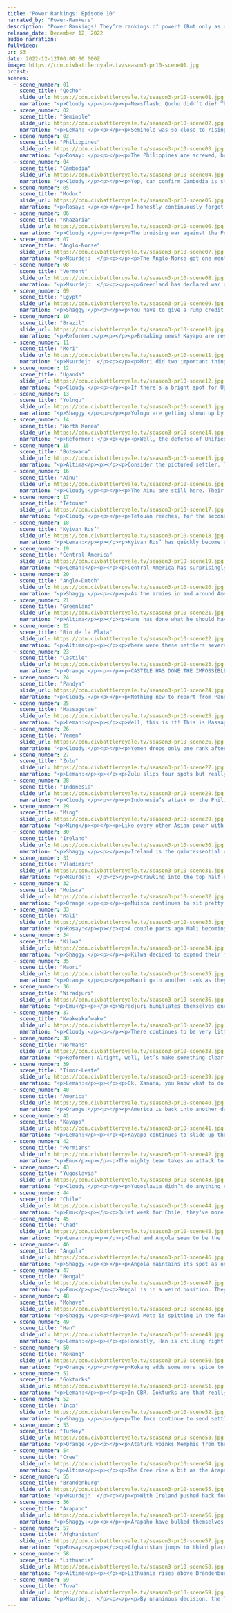 ```yaml
---
title: "Power Rankings: Episode 10"
narrated_by: "Power-Rankers"
description: "Power Rankings! They’re rankings of power! (But only as of the instant of the end of the previous episode, as these are not meant to be future predictions!) Power Rankings!"
release_date: December 12, 2022
audio_narration:
fullvideo:
pr: S3
date: 2022-12-12T00:00:00.000Z
image: https://cdn.civbattleroyale.tv/season3-pr10-scene01.jpg
prcast:
scenes:
  - scene_number: 01
    scene_title: "Qocho"
    slide_url: https://cdn.civbattleroyale.tv/season3-pr10-scene01.jpg
    narration: "<p>Cloudy:</p><p></p><p>Newsflash: Qocho didn’t die! Their peace treaty with Tuva means they’re no longer at war with any immediate neighbors, but that wasn’t enough for us to move them out of last place, because they’re still soooo fucked lmao</p>"
  - scene_number: 02
    scene_title: "Seminole"
    slide_url: https://cdn.civbattleroyale.tv/season3-pr10-scene02.jpg
    narration: "<p>Leman: </p><p></p><p>Seminole was so close to rising above Philippines as the latter nosedived, but alas, that didn’t happen.</p>"
  - scene_number: 03
    scene_title: "Philippines"
    slide_url: https://cdn.civbattleroyale.tv/season3-pr10-scene03.jpg
    narration: "<p>Rosay: </p><p></p><p>The Philippines are screwed, but how screwed are they? This is the question that plagues the power rankers and we are actually pretty split on this. One side is arguing that the Philippines are going to likely be eliminated next part or that they’re the most vulnerable to elimination. On the other hand, the other half of the power rankers are taking a more moderate approach of saying the Philippines will not die due to ai not knowing naval warfare or just a last of trust in Kokang. As for me, while I do think Kokang’s AI is competent enough, naval AI early game is god awful and they might honestly just have too hard of a time landing. Of course if Timor Leste gets involved it’s probably curtains but that’s still an if.</p>"
  - scene_number: 04
    scene_title: "Cambodia"
    slide_url: https://cdn.civbattleroyale.tv/season3-pr10-scene04.jpg
    narration: "<p>Cloudy:</p><p></p><p>Yep, can confirm Cambodia is still here. Nice.</p>"
  - scene_number: 05
    scene_title: "Modoc"
    slide_url: https://cdn.civbattleroyale.tv/season3-pr10-scene05.jpg
    narration: "<p>Rosay: </p><p></p><p>I honestly continuously forget this civ exists every time I do my rankings, so that should tell you how much I care about these guys. They do technically have one of the highest production per city scores going for them in their singular city so that's kinda cool I guess.</p>"
  - scene_number: 06
    scene_title: "Khazaria"
    slide_url: https://cdn.civbattleroyale.tv/season3-pr10-scene06.jpg
    narration: "<p>Cloudy:</p><p></p><p>The bruising war against the Permians has finally ended, leaving what’s left of Khazaria to sit back and lick its wounds. Now it’s only a matter of time before someone finishes them off—the only real question is who.</p>"
  - scene_number: 07
    scene_title: "Anglo-Norse"
    slide_url: https://cdn.civbattleroyale.tv/season3-pr10-scene07.jpg
    narration: "<p>Msurdej:  </p><p></p><p>The Anglo-Norse got one mention this part, where we, if you squint in the top left corner of one slide, you can jussssssst make out an Anglo-Norse settler being city blocked by Vladimir. That’s how relevant they are.</p>"
  - scene_number: 08
    scene_title: "Vermont"
    slide_url: https://cdn.civbattleroyale.tv/season3-pr10-scene08.jpg
    narration: "<p>Msurdej:  </p><p></p><p>Greenland has declared war on Vermont, but surprisingly, Ethan Allen is holding his own. The first wave of Greenland troops has failed to take Windsor, and Holsteinsborg is now under attack by Vermont. In Burlington, Mayor Bernie Sanders has recruited Tang Taizong to help defend the city in case of an attack. Will it be enough to get Vermont out of the bottom 10? Probably not!</p>"
  - scene_number: 09
    scene_title: "Egypt"
    slide_url: https://cdn.civbattleroyale.tv/season3-pr10-scene09.jpg
    narration: "<p>Shaggy:</p><p></p><p>You have to give a rump credit for still trying their luck with throwing out new settlers. Ignoring, of course, the 3 other enemy settlers that could take any potential land left for Egypt. It’s do or die in their battle against irrelevancy, and they’re already down a few on irrelevancy.</p>"
  - scene_number: 10
    scene_title: "Brazil"
    slide_url: https://cdn.civbattleroyale.tv/season3-pr10-scene10.jpg
    narration: "<p>Reformer:</p><p></p><p>Breaking news! Kayapo are researching Education. Brazil sits in the corner awaiting execution. More at 11. </p>"
  - scene_number: 11
    scene_title: "Mori"
    slide_url: https://cdn.civbattleroyale.tv/season3-pr10-scene11.jpg
    narration: "<p>Msurdej:  </p><p></p><p>Mori did two important things this episode. First they made a third city. Second, they went back to war with North Korea. While their former city of Tajihi-Sarugake is damaged, it seems likely it will remain in North Korean hands. Sorry Mori</p>"
  - scene_number: 12
    scene_title: "Uganda"
    slide_url: https://cdn.civbattleroyale.tv/season3-pr10-scene12.jpg
    narration: "<p>Cloudy:</p><p></p><p>If there’s a bright spot for Uganda, it’s that they’re flipping Mbarara back and forth with Kilwa, and maybe if they time the peace treaty correctly they could keep it. But that’s really all they’ve got. There’s no room left for them to settle any more cities, and their only option now is to fortify their mountain core and hope nobody ever researches artillery. </p>"
  - scene_number: 13
    scene_title: "Yolngu"
    slide_url: https://cdn.civbattleroyale.tv/season3-pr10-scene13.jpg
    narration: "<p>Shaggy:</p><p></p><p>Yolngu are getting shown up by Timor-Leste being the better naval rival and Maori settling in interesting places on the Australian continent. Ho hum.</p>"
  - scene_number: 14
    scene_title: "North Korea"
    slide_url: https://cdn.civbattleroyale.tv/season3-pr10-scene14.jpg
    narration: "<p>Reformer: </p><p></p><p>Well, the defense of Unified Korea has been a success…for now. Ainu, Göktürks, Mori, Ming, none have been able to breach her walls. Still, these trials and tribulations are not over. A line of Ainu units cover the northern borders, Mori units funnel onto the peninsula one by one, and the Ming navy had managed to take Chongjin to half health by turn 136 when we last saw the peninsula. Now, as long as Kim realizes that the stooges to his north and east are mere distractions, he has a good chance to keep his dear peninsula united. But it will be easy to slip up with all this pressure. But hey…under pressure is where diamonds are formed!</p>"
  - scene_number: 15
    scene_title: "Botswana"
    slide_url: https://cdn.civbattleroyale.tv/season3-pr10-scene15.jpg
    narration: "<p>Altima</p><p></p><p>Consider the pictured settler. They are a metaphor. They are also a literal settler, but they are a metaphor as well. They did not move at all this part. Their homeland suffers for a lack of settled cities, and yet here they stand, doing nothing, settling nothing, while around them their neighbors continue to bulk up. They cannot settle on the mainland as is, but even an island would at least give Botswana the hope of an insurance policy when death comes for their core. Still, the settler stands still as the world moves around him.</p>"
  - scene_number: 16
    scene_title: "Ainu"
    slide_url: https://cdn.civbattleroyale.tv/season3-pr10-scene16.jpg
    narration: "<p>Cloudy:</p><p></p><p>The Ainu are still here. Their attack on North Korea failed, but we didn’t really expect much, did we? And in other exciting Ainu news... oh wait, that’s the end of my script. Cut?</p>"
  - scene_number: 17
    scene_title: "Tetouan"
    slide_url: https://cdn.civbattleroyale.tv/season3-pr10-scene17.jpg
    narration: "<p>Cloudy:</p><p></p><p>Tetouan reaches, for the second time, its all-time high of 43rd place,probably because they’re consolidating their recapture of Fes without facing any new war declarations. Tetouan are weak, to be sure, but at least they aren’t in imminent danger—and their biggest threats, the Normans, are starting to slip.</p>"
  - scene_number: 18
    scene_title: "Kyivan Rus’"
    slide_url: https://cdn.civbattleroyale.tv/season3-pr10-scene18.jpg
    narration: "<p>Leman:</p><p></p><p>Kyivan Rus’ has quickly become one of those three city nerds that's not quite bad enough for me to have a lot to talk about, but nowhere near good enough for me to want to analyze it in any way? Honestly, I feel like the most interesting thing about Kyiv now is who’s gonna take them over? Lithuania probably, given how much of a beast Lithuania is, but Vladimir would be fun too. Maybe even Turkey? We’ll see!</p>"
  - scene_number: 19
    scene_title: "Central America"
    slide_url: https://cdn.civbattleroyale.tv/season3-pr10-scene19.jpg
    narration: "<p>Leman:</p><p></p><p>Central America has surprisingly good science for a civ that is otherwise completely useless. They continue their slow slide down the rankings as three cities looks sillier and sillier.</p>"
  - scene_number: 20
    scene_title: "Anglo-Dutch"
    slide_url: https://cdn.civbattleroyale.tv/season3-pr10-scene20.jpg
    narration: "<p>Shaggy:</p><p></p><p>As the armies in and around Amsterdam and Skopje stare each other down across the river between them, William still clings to relevancy and intact borders. Despite their enemies’ best efforts, there haven’t been any major losses on the part of the Anglo-Dutch while they fight for their slice of Europe. Not that they have much chance of going beyond their existing borders, nor do they seem to have the inclination. The settling of Oviedo by Castile has boxed out the last remaining part of France for the Anglo-Dutch to settle. Better hope these 4 cities are enough to snipe a couple away from some neighbors because there don’t seem to be any remaining easy ways to get another.</p>"
  - scene_number: 21
    scene_title: "Greenland"
    slide_url: https://cdn.civbattleroyale.tv/season3-pr10-scene21.jpg
    narration: "<p>Altima</p><p></p><p>Hans has done what he should have done a while ago and declared war upon Vermont to try and take the Icelandic clay he should have settled eons ago. Anyway, between some statistical noise and them just kinda butchering it thus far, he slips four ranks despite doing The Correct Thing. So it goes.</p>"
  - scene_number: 22
    scene_title: "Rio de la Plata"
    slide_url: https://cdn.civbattleroyale.tv/season3-pr10-scene22.jpg
    narration: "<p>Altima</p><p></p><p>Where were these settlers several parts ago, Rio? Were you just too busy flailing ineffectually against Brazil to realize that everyone else was claiming territory until now? Well guess what, all that gets you is bad one-tile island cities whose biggest value is moderately trolling Chile by blocking off navigation. Congratulations.</p>"
  - scene_number: 23
    scene_title: "Castile"
    slide_url: https://cdn.civbattleroyale.tv/season3-pr10-scene23.jpg
    narration: "<p>Orange:</p><p></p><p>CASTILE HAS DONE THE IMPOSSIBLE, THEY ARE NOW ON THE MAP! This is the biggest thing that has happened to them this game, Vihreaa has finally brought them back from the void. Oh and they settled in Brittany I guess.</p>"
  - scene_number: 24
    scene_title: "Pandya"
    slide_url: https://cdn.civbattleroyale.tv/season3-pr10-scene24.jpg
    narration: "<p>Cloudy:</p><p></p><p>Nothing new to report from Pandya... they’re still trapped in Southern India, their neighbors are still Bengal and Afghanistan, and they’re still long-term fucked, even if they’re unlikely to go out particularly soon.</p>"
  - scene_number: 25
    scene_title: "Massagetae"
    slide_url: https://cdn.civbattleroyale.tv/season3-pr10-scene25.jpg
    narration: "<p>Leman:</p><p></p><p>Well, this is it! This is Massagetae’s chance to really turn this game around! After grabbing Asir from Yemen, Massagetae declares war on the former number one, Permians. Permians’ army is fully depleted, and they are currently dealing with last part’s (and maybe this part’s, no spoilers) number one, Tuva. This was the best time for Tomyrus to seek revenge and hopefully retake Oxus and maybe one or two more cities. Izhikar is already flipping!</p><p> </p><p>However.</p><p> </p><p>Massagetae might just not have the muscle to do what needs to be done. Permians’ army is small and overstretched, but, somehow, it's still larger than Massagetae’s. In fact, Permians’ eclipse Massagetae in every relevant stat, production, population, army size, and techs. Tomyrus is going to need to make this short and sweet, snipe Izikir, snipe, Oxus, and sue for peace. before Permians peace out with Tuva (or even worse, Afghanistan declares war. Like Permians, Massagetae seem to be the target of a coalition). If Permians get to fight Massagetae 1v1 right now, they would absolutely annihilate. However, right now, it’s not a 1v1 so absolutely doable. Tomyrus is absolutely balancing on a knife’s edge. This could go very right, or very wrong.</p>"
  - scene_number: 26
    scene_title: "Yemen"
    slide_url: https://cdn.civbattleroyale.tv/season3-pr10-scene26.jpg
    narration: "<p>Cloudy:</p><p></p><p>Yemen drops only one rank after losing their Caspian sea exclave to the Massagetae, which is probably because we never really thought they’d keep that city in the long run anyway. It’s a blow, to be sure, but in other stats Yemen is still doing alright, especially science, so we think they’ll stick around for a long time yet.</p>"
  - scene_number: 27
    scene_title: "Zulu"
    slide_url: https://cdn.civbattleroyale.tv/season3-pr10-scene27.jpg
    narration: "<p>Leman:</p><p></p><p>Zulu slips four spots but really, things are about the same as they were last time. Personally, I dropped five or so Zulu because I noticed their stats kinda suck? Like their military, city count, population, effective science, and production are all like, half of the top tiers. At least there’s a few more settling spots and a shot at redemption for Zulu.</p>"
  - scene_number: 28
    scene_title: "Indonesia"
    slide_url: https://cdn.civbattleroyale.tv/season3-pr10-scene28.jpg
    narration: "<p>Cloudy:</p><p></p><p>Indonesia’s attack on the Philippines is a good idea, but the signs suggest Kokang will get to the spoils first, so we don’t have a reason to raise Indonesia’s rank just yet. They did settle Borneo though, which is at least a step in the right direction.</p>"
  - scene_number: 29
    scene_title: "Ming"
    slide_url: https://cdn.civbattleroyale.tv/season3-pr10-scene29.jpg
    narration: "<p>Ming</p><p></p><p>Like every other Asian power with the coasts to try it, Ming has sent a fleet of triremes to die on the shores of Chongjin in a vain effort to break out of their box. They’d probably find better luck with their island settling or building up the Guangzhou colony, but hey, can’t blame them for trying I suppose.</p>"
  - scene_number: 30
    scene_title: "Ireland"
    slide_url: https://cdn.civbattleroyale.tv/season3-pr10-scene30.jpg
    narration: "<p>Shaggy:</p><p></p><p>Ireland is the quintessential rank 30 civ. Nobody is going to come kill them anytime soon, but they are proving time and time again that they can’t really go anywhere other than the British Isles. They’ll need to get better at fighting naval wars good if they want to take anything off of Brandenburg.</p>"
  - scene_number: 31
    scene_title: "Vladimir:"
    slide_url: https://cdn.civbattleroyale.tv/season3-pr10-scene31.jpg
    narration: "<p>Msurdej:  </p><p></p><p>Crawling into the top half of civs for the first time since Part 0, it’s Validimir! Ol’ Vsevolod is getting this bump due to having one of their main rivals, the Permains, get curb stomped by the Tuva. This can make a window of opportunity for Vsevolod to take some clay off the western permian cities. It’s a stretch, and risky, but if Vladimir wants to stay in the game, he’s gotta take risks.</p>"
  - scene_number: 32
    scene_title: "Muisca"
    slide_url: https://cdn.civbattleroyale.tv/season3-pr10-scene32.jpg
    narration: "<p>Orange:</p><p></p><p>Muisca continues to sit pretty while not doing much else. Inca is growing stronger in the south but Nemequene still has some places left to go. Namely, the Muisca need to attack Central America, America, or Kayapo (before they get too strong). If they fail to do that, they are just going to be stuck. This stagnant behavior isn’t good for them, so Muisca fans should be glad other civs are still doing worse otherwise our Colombian comrades would be much lower.</p>"
  - scene_number: 33
    scene_title: "Mali"
    slide_url: https://cdn.civbattleroyale.tv/season3-pr10-scene33.jpg
    narration: "<p>Rosay:</p><p></p><p>A couple parts ago Mali becoming an African powerhouse seemed likely albeit going at a slug's pace. Now they sit in 4th place out of probably the 2nd weakest continent in the game (first is Oceania) and are being threatened by Angola, Chad, debatably the Normans, and somehow Yugoslavia. The ONLY reason that Mali manages to consistently break the top 30 is because they were gifted a massive amount of expansion room at the start where it was impossible to not have a decent start up, but after that there has been NOTHING, not even a failed attack on Tetouan. Sometimes I think I'm too harsh on certain civs for appearing “lazy” but there's really no excuse here, Mali just blew it hard and I hope that somehow their one war with Brandenburg results in the backdoor naval invasion of the century, because at least Mali will have provided something to consider entertainment.</p>"
  - scene_number: 34
    scene_title: "Kilwa"
    slide_url: https://cdn.civbattleroyale.tv/season3-pr10-scene34.jpg
    narration: "<p>Shaggy:</p><p></p><p>Kilwa decided to expand their fitness regimen and took a class on flipping this week. Mbarara ended the part in Ugandan hands, but there is enough Kilwa military to continue the flips. They drop a rank in the shuffle but are maintaining well.</p>"
  - scene_number: 35
    scene_title: "Maori"
    slide_url: https://cdn.civbattleroyale.tv/season3-pr10-scene35.jpg
    narration: "<p>Orange:</p><p></p><p>Maori gain another rank as they slowly grow. The bankruptcy earlier had really hurt them but with more cities to go, time to grow, no threats, and some very weak Australian civs, it seems this Mk might just finally be the Maori time to shine. Hopefully they can keep it up and be the ones to unite the big island. </p>"
  - scene_number: 36
    scene_title: "Wiradjuri"
    slide_url: https://cdn.civbattleroyale.tv/season3-pr10-scene36.jpg
    narration: "<p>Emu</p><p></p><p>Wiradjuri humiliates themselves once again by declaring a war on the far smaller Yolngu and completely failing to get anywhere. Add that to increasing Maori presence on the continent, and the former masters of Australia look more and more like their title is being pulled out from under them. Let me rephrase that: they're throwing away that title just as fast as they physically can. This is 100% their fault. It takes a special kind of incompetence to bungle an Eastern Australia start when your western neighbors refuse to build even a single settler. Jesus, Windradyne, either get it together or leave the continent to someone who will.</p>"
  - scene_number: 37
    scene_title: "Kwakwaka’wakw"
    slide_url: https://cdn.civbattleroyale.tv/season3-pr10-scene37.jpg
    narration: "<p>Cloudy:</p><p></p><p>There continues to be very little to report from the quiet northwestern corner of North America, so unless something happens, expect the Kwaks to just keep floating around this part of the rankings. The only real news is probably the Gokturks settling on an island in the Bering Strait—so will Willie Seaweed assert dominance and punish this transgression? In all honesty—probably not.</p>"
  - scene_number: 38
    scene_title: "Normans"
    slide_url: https://cdn.civbattleroyale.tv/season3-pr10-scene38.jpg
    narration: "<p>Reformer: Alright, well, let’s make something clear here, it was NOT a quiet part for the Normans, despite what was a rather small amount of appearances therein. The war with Turkey continued to rage, while the war with Mali on the Normans’ other flank finally ended. Memphis ended the part in Turkey’s hands, but psh, it’s not that great of a city, it was basically just a participation trophy. Stats-wise they’re still pretty potent at 16th on the sheet, and that’s with a low military score dragging them down, so you know Guiscard is managing his economy just fine. But long-term prospects look a bit rough. Tetouan is the only viable target, still, and galleasses are still a ways away…I’m starting to feel a bit pessimistic, but there is time. </p>"
  - scene_number: 39
    scene_title: "Timor-Leste"
    slide_url: https://cdn.civbattleroyale.tv/season3-pr10-scene39.jpg
    narration: "<p>Leman:</p><p></p><p>Ok, Xanana, you know what to do. Declare war on Philippines and snipe both those cities. Get that elimination. I believe in you. Your stats are really good, but you’re starting to really lag in city count. You have the perfect opportunity to rectify that. Don’t let Indonesia or Kokang grab those cities, they’re not cool, they don’t deserve it. </p>"
  - scene_number: 40
    scene_title: "America"
    slide_url: https://cdn.civbattleroyale.tv/season3-pr10-scene40.jpg
    narration: "<p>Orange:</p><p></p><p>America is back into another dark age, their second one. I don’t know what the heck FDR is doing, but it clearly isn’t winning. America has some very nice stats, and yet they still feel like they are just bad. And the game agrees with me on their bad vibes given that it keeps sending them into dark ages. Dark ages make their cities grow slower, combined with their unhappiness basically means they aren’t going to be getting more pop anytime soon, quite the boon for an empire that really needs to keep on growing. At least for now the Appalachians still block Arapaho from busting down their doors too quickly. </p>"
  - scene_number: 41
    scene_title: "Kayapo"
    slide_url: https://cdn.civbattleroyale.tv/season3-pr10-scene41.jpg
    narration: "<p>Leman:</p><p></p><p>Kayapo continues to slide up the rankings as their production and military continues to climb. Kayapo is now top tier in production per city while still retaining their insane culture, population and science lead. They’re beelining Education as well, the tech that unlocks Universities, so expect that massive science lead to grow even further, and their rank to rise even higher.</p>"
  - scene_number: 42
    scene_title: "Permians"
    slide_url: https://cdn.civbattleroyale.tv/season3-pr10-scene42.jpg
    narration: "<p>Emu</p><p></p><p>The mighty bear takes an attack to their core by the current #1, kicking off the second major power drop of this game. It's a little early to start writing a eulogy, but it seems like the Permians just overextended themselves and are paying for it hard. They're not out of the running just yet, but they're fully at Tuva's mercy right now. They've even lost the city count crown to Arapaho. Barring a slick peace deal, Azykay looks destined to live out the rest of his days as a regional power, recounting the good old days and hoping ol' Donny doesn't come back to finish what he started. The king is dead, long live the king.</p>"
  - scene_number: 43
    scene_title: "Yugoslavia"
    slide_url: https://cdn.civbattleroyale.tv/season3-pr10-scene43.jpg
    narration: "<p>Cloudy:</p><p></p><p>Yugoslavia didn’t do anything noteworthy this episode, so there’s not really anything new to report here. However, I do think their power relative to the Normans is growing, and that could present future opportunities to break out of the box they’ve found themselves in, so stay tuned.</p>"
  - scene_number: 44
    scene_title: "Chile"
    slide_url: https://cdn.civbattleroyale.tv/season3-pr10-scene44.jpg
    narration: "<p>Emu</p><p></p><p>Quiet week for Chile, they've more or less run out of land for their little settling spree. They're a very normal piece of a very strange South America, being the undisputed masters of the south and not much else. They're the real dark horse of the region, what with everyone's focus being up north on the Kayapo-Inca-Muisca triangle. They have good stats, an absolutely massive army, and a great position. So, why are they overlooked? The answer is plain and simple: inactivity. They just haven't declared a single relevant war yet. But if they were to find themselves in one anyway, it'd be highly beneficial to them. So, is Allende going to snooze his way to defeat, or will the world learn to fear the anger of a patient man? Only Lacs knows.</p>"
  - scene_number: 45
    scene_title: "Chad"
    slide_url: https://cdn.civbattleroyale.tv/season3-pr10-scene45.jpg
    narration: "<p>Leman:</p><p></p><p>Chad and Angola seem to be the favorites in Africa right now, but don’t really compare well with the top dogs from the other continents. Their stats just don’t line up with other continental leaders like Brandenburg or Inca. That being said, Chad had a strong, if not standout part. They peaced out with Uganda and settled an eighth city. Room the neighborhood for more seems to be running out but there are a half dozen Angolan, Egyptian, and Yugoslav cities in the area Chad can easily snap up.</p>"
  - scene_number: 46
    scene_title: "Angola"
    slide_url: https://cdn.civbattleroyale.tv/season3-pr10-scene46.jpg
    narration: "<p>Shaggy:</p><p></p><p>Angola maintains its spot as one of the best hopes coming out of Africa. Their scattershot approach to settling the Sahara seems to be paying dividends as those cities make Mali’s work of expanding peacefully that much more difficult. With a strong core and a plethora of target options to take advantage of should they feel the need to flex their muscle, Angola is chugging along.</p>"
  - scene_number: 47
    scene_title: "Bengal"
    slide_url: https://cdn.civbattleroyale.tv/season3-pr10-scene47.jpg
    narration: "<p>Emu</p><p></p><p>Bengal is in a weird position. They're right between Afghanistan, who is moderately stronger than them, and Kokang, who is comparable. Being in the middle of a hard KOK and a graveyard of empires, their only real conquest opportunity is down in Pandya. This isn't nothing, and they can certainly pull it off at their current level of power, but it doesn't really inspire much confidence in their making it beyond the subcontinent. Anywhere else, these guys would be top 10, easy. It's just hard to justify when they need to defeat someone else just as strong to make anything of their current advantages.</p>"
  - scene_number: 48
    scene_title: "Mohave"
    slide_url: https://cdn.civbattleroyale.tv/season3-pr10-scene48.jpg
    narration: "<p>Shaggy:</p><p></p><p>Avi Mota is spitting in the face of cartographers across the cylinder, and I am here for it! The first civ that can truly call itself a globetrotter (Comanche settler =/= Comanche city), Mohave is growing on me as one of the wildcard contenders. If they can consolidate their borders at home and remain untouched by Arapaho trying to stall them out, they’ll have the makings of a top 10 civ soon enough.</p>"
  - scene_number: 49
    scene_title: "Han"
    slide_url: https://cdn.civbattleroyale.tv/season3-pr10-scene49.jpg
    narration: "<p>Leman:</p><p></p><p>Honestly, Han is chilling right now. They settled two more cities, bringing their total up to 11, and managed to significantly improve several of their stats, especially their population and effective science. They could use a little bit more army and production, but I can’t deny that they’re looking pretty decent. </p>"
  - scene_number: 50
    scene_title: "Kokang"
    slide_url: https://cdn.civbattleroyale.tv/season3-pr10-scene50.jpg
    narration: "<p>Orange:</p><p></p><p>Kokang adds some more spice to the sleepy southeast of Asia as they attack the Philippines and look to profit big off of it. Honestly they are looking really good at the moment, their biggest neighbors are Han and Bengal, neither of which can attack them, and all the rest are fairly weak. Yang has a nice game ahead of her at this rate.</p>"
  - scene_number: 51
    scene_title: "Gokturks"
    slide_url: https://cdn.civbattleroyale.tv/season3-pr10-scene51.jpg
    narration: "<p>Leman:</p><p></p><p>In CBR, Gokturks are that really dumb, really strong guy TV trope. Like Kronk from the Emperor’s New Groove. They have the largest military on the cylinder, by a pretty decent margin and have a solid production, while also being absolutely bottom tier in techs. Gokturks don’t even have Writing yet (the first, basic, science tech that unlocks libraries) and seem wholly uninterested in getting it. Right now, they’re working on Metal Casting, the tech that unlocks workshops, to further bolster their already good production. Personally, I’m not the biggest fan of this strategy long term but it’s working out right now.</p><p> </p><p>Also, if Bumin Qaghan is Kronk, then Raomi of Kayapo is probably Yzma. </p>"
  - scene_number: 52
    scene_title: "Inca"
    slide_url: https://cdn.civbattleroyale.tv/season3-pr10-scene52.jpg
    narration: "<p>Shaggy:</p><p></p><p>The Inca continue to send settlers into the Pacific which should prove fruitful in the midgame once they need easy launching points to raid up and down the coast. They still have the stats of a top-tier civ as they bide their time until the terrain of South America is more navigable.</p>"
  - scene_number: 53
    scene_title: "Turkey"
    slide_url: https://cdn.civbattleroyale.tv/season3-pr10-scene53.jpg
    narration: "<p>Orange:</p><p></p><p>Ataturk yoinks Memphis from the Normans after their ill-advised war declaration while also making peace with the raiding Vladimir in the north. Turkey’s got good science and a lot of cities so they can afford to sit for a sec and build up a bit more. They are also pretty well protected from their strong neighbors, so little to worry about. Gotta say, probably one of the strongest Middle East’s we have seen in the royale, and likely to go further still.</p>"
  - scene_number: 54
    scene_title: "Cree"
    slide_url: https://cdn.civbattleroyale.tv/season3-pr10-scene54.jpg
    narration: "<p>Altima</p><p></p><p>The Cree rise a bit as the Arapaho come down from the murder-high and settle into consolidation for the part. While the Cree remain the clear #2 power in North America, they do have some future problems to worry about- namely, the fact that Arapaho has twice the city count as them and a corresponding lead in production. Now, this is not unsalvageable- the Cree still have more room to settle, and have a notable tech and effective science lead (and the second highest Eff. Science in the cylinder!), so if they can press that technical advantage and claim some of the remaining space, they should still be in perfectly viable shape to fight the Arapaho later.</p>"
  - scene_number: 55
    scene_title: "Brandenburg"
    slide_url: https://cdn.civbattleroyale.tv/season3-pr10-scene55.jpg
    narration: "<p>Msurdej:  </p><p></p><p>With Ireland pushed back for now, Brandenburg can now focus on a new project: SCIENCE! Frederick has been lagging behind in the tech tree, sitting at 19, whereas other toip civs are mostly in the lower 20s (and Kayapo is at 24). But with the creation of the Shwedagon Paya, Brandenburg now has the 3rd most effective science (behind Cree and Kayapo) so getting back in the tech game should be easier for them . Especially as their Scandinavian holdings become more populated.</p>"
  - scene_number: 56
    scene_title: "Arapaho"
    slide_url: https://cdn.civbattleroyale.tv/season3-pr10-scene56.jpg
    narration: "<p>Shaggy:</p><p></p><p>Arapaho have bulked themselves up to a top 5 civ in terms of land, but their war with the Comanche has thinned out their carpet to an extent. There isn’t much anybody can do about it other than the Cree, but Pretty Nose has the production and the inclination (it seems) to remedy the military concerns in quick fashion. I wouldn’t be surprised to see Arapaho start eyeing American land once they are back to full strength.</p>"
  - scene_number: 57
    scene_title: "Afghanistan"
    slide_url: https://cdn.civbattleroyale.tv/season3-pr10-scene57.jpg
    narration: "<p>Rosay:</p><p></p><p>Afghanistan jumps to third place this part, and it’s well deserved too. Fundamentals are good as always, good options for city captures, nice stats, consistent AI etc., but there is one unique thing that makes them a possible game winning contender: the Permian war. Right now, the Permians are at war with Tuva and Massagetae, and Afghanistan shares a border with both. While Ockham’s razor dictates that the duo will curbstomp tuva and Afghanistan can take a border city or two, Massagetae could end up serving its troops to a meat grinder and give Afghanistan their next easy target. Honestly I really did not have all that much faith in Afghanistan, not really due to bad ai or anything just that the their terrain makes it hard to break out, though Afghanistan has successfully transversed its mountains and is now actually actively threatening other top tier powers like Turkey, and they play their cards right(tm) might be able to cause problems to its other super scary neighbor.</p>"
  - scene_number: 58
    scene_title: "Lithuania"
    slide_url: https://cdn.civbattleroyale.tv/season3-pr10-scene58.jpg
    narration: "<p>Altima</p><p></p><p>Lithuania rises above Brandenburg in the average esteem of the Rankers, as their better tech tree and scientific progression combined with a debatably better geographical position puts them shinier than the drab browns of the Germans. We’ll see how well they hold it, as they are closer to the rising powers of Asia while not really having the small fries that surround Brandenburg, but for now the stars look bright for the boys in blue (and red).</p>"
  - scene_number: 59
    scene_title: "Tuva"
    slide_url: https://cdn.civbattleroyale.tv/season3-pr10-scene59.jpg
    narration: "<p>Msurdej:  </p><p></p><p>By unanimous decision, the Tuva is the top spot for Episode 10. With a war against the Permians, Donduk has made his rivals cower and plummet before him. Sure, he didn't take Qocho out, but with the diplomatic problems that could have caused, maybe that’s better. Is it possible for him to fail still? Yes, but he’s in a hell of a good position in all stats and can still keep on rising for a long time.</p>"
---
```

